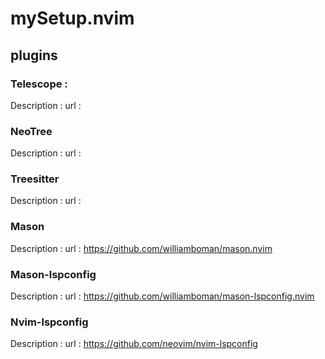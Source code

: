 # mySetup.nvim

## plugins

### Telescope :
Description : 
url : 

### NeoTree
Description : 
url : 

### Treesitter
Description : 
url : 

### Mason
Description : 
url : https://github.com/williamboman/mason.nvim

### Mason-lspconfig
Description : 
url : https://github.com/williamboman/mason-lspconfig.nvim

### Nvim-lspconfig
Description : 
url : https://github.com/neovim/nvim-lspconfig


